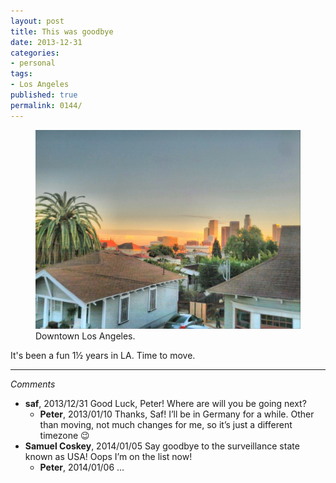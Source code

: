 ```yaml
---
layout: post
title: This was goodbye
date: 2013-12-31
categories:
- personal
tags:
- Los Angeles
published: true
permalink: 0144/
---
```


<figure>
  <a href="/assets/2013/downtown-los-angeles.jpg">
    <img alt="picture of downtown Los Angeles" src="/assets/2013/downtown-los-angeles.jpg"/>
  </a>
  <figcaption>
  Downtown Los Angeles.
  </figcaption>
</figure>

It's been a fun 1½ years in LA. Time to move.

---

_Comments_

* **saf**, 2013/12/31
  Good Luck, Peter! Where are will you be going next?
  * **Peter**, 2013/01/10
    Thanks, Saf! I’ll be in Germany for a while. Other than moving, not much changes for me, so it’s just a different timezone 😉
* **Samuel Coskey**, 2014/01/05
  Say goodbye to the surveillance state known as USA! Oops I’m on the list now!
  * **Peter**, 2014/01/06
    …
